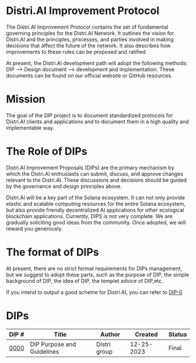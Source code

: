 # Distri.AI Improvement Protocol
The Distri.AI Improvement Protocol contains the set of fundamental governing principles for the Distri.AI Network. It outlines the vision for Distri.AI and the principles, processes, and parties involved in making decisions that affect the future of the network. It also describes how improvements to these rules can be proposed and ratified.

At present, the Distri.AI development path will adopt the following methods: DIP --> Design document --> development and implementation. These documents can be found on our official website or GitHub resources.

# Mission
The goal of the DIP project is to document standardized protocols for Distri.AI clients and applications and to document them in a high quality and implementable way.



# The  Role of DIPs
Distri.AI Improvement Proposals (DIPs) are the primary mechanism by which the Distri.AI enthusiasts can submit, discuss, and approve changes relevant to the Distri.AI. These discussions and decisions should be guided by the governance and design principles above.

Distri.AI will be a key part of the Solana ecosystem. It can not only provide elastic and scalable computing resources for the entire Solana ecosystem, but also provide friendly decentralized AI applications for other ecological blockchain applications. Currently, DIPS is not very complete. We are gradually soliciting good ideas from the community. Once adopted, we will reward you generously.

# The format of DIPs 
At present, there are no strict format requirements for DIPs management, but we suggest to adopt these parts, such as the purpose of DIP, the simple background of DIP, the idea of DIP, the templet advice of DIP,etc. 

If you intend to output a good scheme for Distri.AI, you can refer to [DIP-0](DIP-0.md)

# DIPs

|DIP #   | Title  | Author  | Created  | Status  |
|---|---|---|---|---|
|[0000](DIP-0.md)   | DIP Purpose and Guidelines  | Distri group  | 12-25-2023 | Final  |
